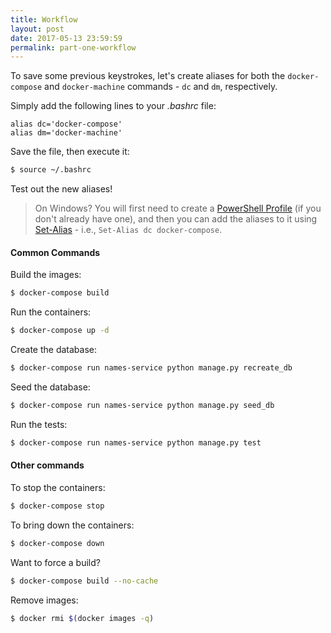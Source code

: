 ```yaml
---
title: Workflow
layout: post
date: 2017-05-13 23:59:59
permalink: part-one-workflow
---
```


To save some previous keystrokes, let's create aliases for both the `docker-compose` and `docker-machine` commands - `dc` and `dm`, respectively.

Simply add the following lines to your *.bashrc* file:

```
alias dc='docker-compose'
alias dm='docker-machine'
```

Save the file, then execute it:

```sh
$ source ~/.bashrc
```

Test out the new aliases!

> On Windows? You will first need to create a [PowerShell Profile](https://msdn.microsoft.com/en-us/powershell/scripting/core-powershell/ise/how-to-use-profiles-in-windows-powershell-ise) (if you don't already have one), and then you can add the aliases to it using [Set-Alias](https://msdn.microsoft.com/en-us/powershell/reference/5.1/microsoft.powershell.utility/set-alias) - i.e., `Set-Alias dc docker-compose`.

#### Common Commands

Build the images:

```sh
$ docker-compose build
```

Run the containers:

```sh
$ docker-compose up -d
```

Create the database:

```sh
$ docker-compose run names-service python manage.py recreate_db
```

Seed the database:

```sh
$ docker-compose run names-service python manage.py seed_db
```

Run the tests:

```sh
$ docker-compose run names-service python manage.py test
```

#### Other commands

To stop the containers:

```sh
$ docker-compose stop
```

To bring down the containers:

```sh
$ docker-compose down
```

Want to force a build?

```sh
$ docker-compose build --no-cache
```

Remove images:

```sh
$ docker rmi $(docker images -q)
```
